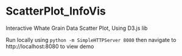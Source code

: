 ScatterPlot_InfoVis
===================
Interactive Whate Grain Data Scatter Plot, Using D3.js lib

Run locally using
```python -m SimpleHTTPServer 8080``` then navigate to http://localhost:8080 to view demo
